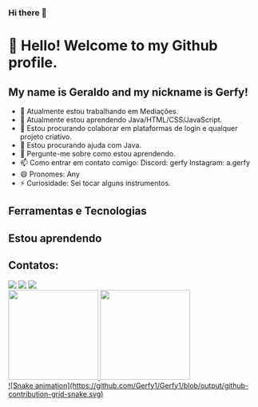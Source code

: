 ### Hi there 👋

# 👋 Hello! Welcome to my Github profile.
## My name is Geraldo and my nickname is Gerfy!

- 🔭 Atualmente estou trabalhando em Mediações.
- 🌱 Atualmente estou aprendendo Java/HTML/CSS/JavaScript.
- 👯 Estou procurando colaborar em plataformas de login e qualquer projeto criativo.
- 🤔 Estou procurando ajuda com Java.
- 💬 Pergunte-me sobre como estou aprendendo.
- 📫 Como entrar em contato comigo:  Discord: gerfy Instagram: a.gerfy
- 😄 Pronomes: Any
- ⚡ Curiosidade: Sei tocar alguns instrumentos.

## Ferramentas e Tecnologias
<link rel="stylesheet" href="https://cdn.jsdelivr.net/gh/devicons/devicon@v2.15.1/devicon.min.css">
<link rel="stylesheet" href="https://cdn.jsdelivr.net/gh/devicons/devicon@v2.15.1/devicon.min.css">

## Estou aprendendo
<i class="devicon-java-plain-wordmark colored"></i>
<i class="devicon-javascript-plain"></i>

## Contatos:

<div>
<a href="https://instagram.com/a.gerfy target="_blank"><img loading="lazy" src="https://img.shields.io/badge/-Instagram-%23E4405F?style=for-the-badge&logo=instagram&logoColor=white" target="_blank"></a>
<a href="https://www.twitch.tv/Gerfyn" target="_blank"><img loading="lazy" src="https://img.shields.io/badge/Twitch-9146FF?style=for-the-badge&logo=twitch&logoColor=white" target="_blank"></a>
<a href="https://www.linkedin.com/in/geraldoaafilho" target="_blank"><img loading="lazy" src="https://img.shields.io/badge/-LinkedIn-%230077B5?style=for-the-badge&logo=linkedin&logoColor=white" target="_blank"></a>   
</div>

<div>
<a href="https://github.com/Gerfy1">
<img loading="lazy" height="180em" src="https://github-readme-stats.vercel.app/api/top-langs/?username=seu-usuário-aqui&layout=compact&langs_count=7&theme=dracula"/>
<img loading="lazy" height="180em" src="https://github-readme-stats.vercel.app/api?username=seu-usuário-aqui&show_icons=true&theme=dracula&include_all_commits=true&count_private=true"/>
</div>
![Snake animation](https://github.com/Gerfy1/Gerfy1/blob/output/github-contribution-grid-snake.svg)
